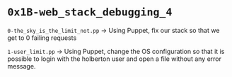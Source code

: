 
# `0x1B-web_stack_debugging_4`

[](https://github.com/alaahamed1/alx-system_engineering-devops/blob/master/0x1B-web_stack_debugging_4/README.md#0x1b-web_stack_debugging_4)

`0-the_sky_is_the_limit_not.pp`  -> Using Puppet, fix our stack so that we get to 0 failing requests

`1-user_limit.pp`  -> Using Puppet, change the OS configuration so that it is possible to login with the holberton user and open a file without any error message.
